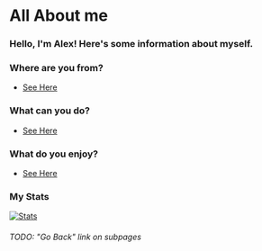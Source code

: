 # All About me

### Hello, I'm Alex! Here's some information about myself.

### Where are you from?
* [See Here](https://github.com/broken-admin/broken-admin/blob/master/where.md)

### What can you do? 
* [See Here](https://github.com/broken-admin/broken-admin/blob/master/skills.md)

### What do you enjoy?
* [See Here](https://github.com/broken-admin/broken-admin/blob/master/hobbies.md)

### My Stats
[![Stats](https://github-readme-stats.vercel.app/api?username=broken-admin&show_icons=true&theme=tokyonight&count_private=false)](https://github.com/anuraghazra/github-readme-stats)

###### TODO: "Go Back" link on subpages
